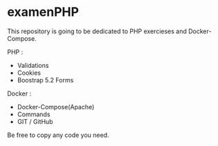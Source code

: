 # examenPHP


This repository is going to be dedicated to PHP exercieses and Docker-Compose. 

PHP :
 - Validations
 - Cookies
 - Boostrap 5.2 Forms
 
Docker :
  - Docker-Compose(Apache)
  - Commands
  - GIT / GitHub
  
Be free to copy any code you need.
